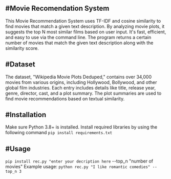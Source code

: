 #Movie Recomendation System
---
This Movie Recommendation System uses TF-IDF and cosine similarity to find movies that match a given text description. By analyzing movie plots, it suggests the top N most similar films based on user input. It's fast, efficient, and easy to use via the command line. The program returns a certain number of movies that match the given text description along with the similarity score.

#Dataset
---
The dataset, "Wikipedia Movie Plots Deduped," contains over 34,000 movies from various origins, including Hollywood, Bollywood, and other global film industries. Each entry includes details like title, release year, genre, director, cast, and a plot summary. The plot summaries are used to find movie recommendations based on textual similarity.

#Installation
---
Make sure Python 3.8+ is installed. Install required libraries by using the following command
`pip install requirements.txt`

#Usage
---
`pip install rec.py "enter your decription here` --top_n "number of movies"
Example usage:
`python rec.py "I like romantic comedies" --top_n 3`





